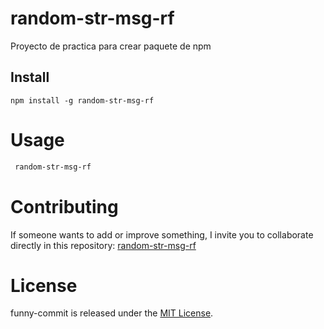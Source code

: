 # random-str-msg-rf
Proyecto de practica para crear paquete de npm

## Install

```npm
npm install -g random-str-msg-rf
```

# Usage

```bash
 random-str-msg-rf
```

# Contributing

If someone wants to add or improve something, I invite you to collaborate directly in this repository: [random-str-msg-rf](https://github.com/rfernandes28/random-str-msg-rf)

# License

funny-commit is released under the [MIT License](https://opensource.org/licenses/MIT).